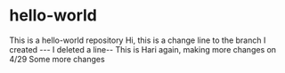 # hello-world
This is a hello-world repository
Hi, this is a change line to the branch I created
--- I deleted a line--
This is Hari again, making more changes on 4/29
Some more changes 
